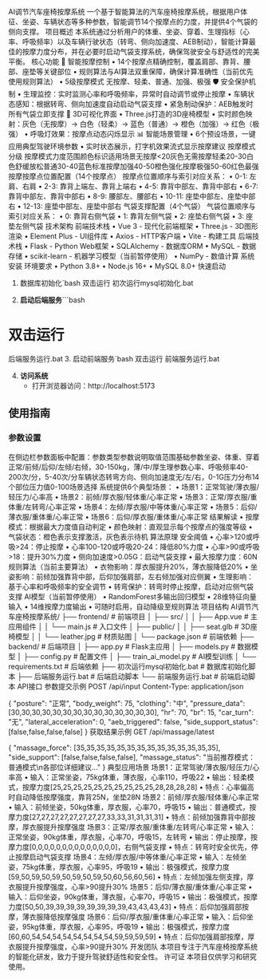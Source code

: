 AI调节汽车座椅按摩系统
一个基于智能算法的汽车座椅按摩系统，根据用户体征、坐姿、车辆状态等多种参数，智能调节14个按摩点的力度，并提供4个气袋的侧向支撑。
项目概述
本系统通过分析用户的体重、坐姿、穿着、生理指标（心率、呼吸频率）以及车辆行驶状态（转弯、侧向加速度、AEB制动），智能计算最佳的按摩力度分布，并在必要时启动气袋支撑系统，确保驾驶安全与舒适性的完美平衡。
核心功能
🎯 智能按摩控制
• 14个按摩点精确控制，覆盖肩部、靠背、腰部、座垫等关键部位
• 规则算法与AI算法双重保障，确保计算准确性（当前优先使用规则算法）
• 5级按摩模式 无按摩、轻柔、普通、加强、极强
🛡️ 安全保护机制
• 生理监控：实时监测心率和呼吸频率，异常时自动调节或停止按摩
• 车辆状态感知：根据转弯、侧向加速度自动启动气袋支撑
• 紧急制动保护：AEB触发时所有气袋立即支撑
🎨 3D可视化界面
• Three.js打造的3D座椅模型
• 实时颜色映射：灰色（无按摩）→ 白色（轻柔）→ 蓝色（普通）→ 橙色（加强）→ 红色（极强）
• 呼吸灯效果：按摩点动态闪烁显示
📊 智能场景管理
• 6个预设场景，一键应用典型驾驶环境参数
• 实时状态展示，打字机效果流式显示按摩建议
按摩模式分级
按摩模式力度范围颜色标识适用场景无按摩<20灰色无需按摩轻柔20-30白色舒缓放松普通30-40蓝色标准按摩加强40-50橙色强化按摩极强50-60红色最强按摩按摩点位置配置（14个按摩点）
按摩点位置顺序与索引对应关系：
• 0-1: 左肩、右肩
• 2-3: 靠背上端左、靠背上端右
• 4-5: 靠背中部左、靠背中部右
• 6-7: 靠背中部左、靠背中部右
• 8-9: 腰部左、腰部右
• 10-11: 座垫中部左、座垫中部右
• 12-13: 座垫中部左、座垫中部右
气袋支撑配置（4个气袋）
气袋位置顺序与索引对应关系：
• 0: 靠背右侧气袋
• 1: 靠背左侧气袋
• 2: 座垫右侧气袋
• 3: 座垫左侧气袋
技术架构
前端技术栈
• Vue 3 - 现代化前端框架
• Three.js - 3D图形渲染
• Element Plus - UI组件库
• Axios - HTTP客户端
• Vite - 构建工具
后端技术栈
• Flask - Python Web框架
• SQLAlchemy - 数据库ORM
• MySQL - 数据存储
• scikit-learn - 机器学习模型（当前暂停使用）
• NumPy - 数值计算
系统安装
环境要求
• Python 3.8+
• Node.js 16+
• MySQL 8.0+
快速启动
1. 数据库初始化`bash
双击运行
初次运行mysql初始化.bat

2. **启动后端服务**```bash
# 双击运行
后端服务运行.bat
3. 启动前端服务`bash
双击运行
前端服务运行.bat

4. **访问系统**
    * 打开浏览器访问：http://localhost:5173

## 使用指南

### 参数设置

在侧边栏参数面板中配置：参数类型参数说明取值范围基础参数坐姿、体重、穿着正常/前倾/后仰/左倾/右倾，30-150kg，薄/中/厚生理参数心率、呼吸频率40-200次/分，5-40次/分车辆状态转弯方向、侧向加速度无/左/右，0-1G压力分布14个部位压力值0-100场景选择
系统提供6个典型场景：
• 场景1：正常驾驶/薄衣服/轻压力/心率高
• 场景2：前倾/厚衣服/轻体重/心率正常
• 场景3：正常/厚衣服/重体重/左转弯/心率正常
• 场景4：左倾/厚衣服/中等体重/心率正常
• 场景5：后仰/薄衣服/重体重/心率正常
• 场景6：后仰/厚衣服/重体重/心率正常
结果解读
• 按摩模式：根据最大力度值自动判定
• 颜色映射：直观显示每个按摩点的强度等级
• 气袋状态：橙色表示支撑激活，灰色表示待机
算法原理
安全阈值
• 心率>120或呼吸>24：停止按摩
• 心率100-120或呼吸20-24：降低80%力度
• 心率>90或呼吸>18：提升30%力度
• 侧向加速度>0.05G：启动气袋支撑
• 最大按摩力度：60N
规则算法（当前主要算法）
• 衣物影响：厚衣服提升20%，薄衣服降低20%
• 坐姿影响：前倾加强靠背中部，后仰加强肩部，左右倾加强对应侧翼
• 生理影响：基于心率和呼吸频率的安全调节
• 转弯保护：转弯时停止按摩，启动对应侧气袋支撑
AI模型（当前暂停使用）
• RandomForest多输出回归模型
• 28维特征向量输入
• 14维按摩力度输出
• 可随时启用，自动降级至规则算法
项目结构
AI调节汽车座椅按摩系统/
├── frontend/                 # 前端项目
│   ├── src/
│   │   ├── App.vue          # 主应用组件
│   │   └── main.js          # 入口文件
│   ├── public/
│   │   ├── seat.glb         # 3D座椅模型
│   │   └── leather.jpg      # 材质贴图
│   └── package.json         # 前端依赖
├── backend/                  # 后端项目
│   ├── app.py              # Flask主应用
│   ├── models.py           # 数据模型
│   ├── config.py           # 配置文件
│   ├── train_ai_model.py   # AI模型训练
│   └── requirements.txt    # 后端依赖
├── 初次运行mysql初始化.bat    # 数据库初始化脚本
├── 后端服务运行.bat          # 后端启动脚本
└── 前端服务运行.bat          # 前端启动脚本
API接口
参数提交示例
POST /api/input
Content-Type: application/json

{
  "posture": "正常",
  "body_weight": 75,
  "clothing": "中",
  "pressure_data": [30,30,30,30,30,30,30,30,30,30,30,30,30,30],
  "hr": 70,
  "br": 15,
  "car_turn": "无",
  "lateral_acceleration": 0,
  "aeb_triggered": false,
  "side_support_status": [false,false,false,false]
}
获取结果示例
GET /api/massage/latest

{
  "massage_force": [35,35,35,35,35,35,35,35,35,35,35,35,35,35],
  "side_support": [false,false,false,false],
  "massage_status": "当前推荐模式：普通模式\n各部位详细建议..."
}
典型应用场景
场景1：正常驾驶/薄衣服/轻压力/心率高
• 输入：正常坐姿，75kg体重，薄衣服，心率110，呼吸22
• 输出：轻柔模式，按摩力度[25,25,25,25,25,25,25,25,25,25,28,28,28,28]
• 特点：心率偏高时自动降低按摩强度，靠背25N，坐垫28N
场景2：前倾/厚衣服/轻体重/心率正常
• 输入：前倾坐姿，50kg体重，厚衣服，心率70，呼吸15
• 输出：普通模式，按摩力度[27,27,27,27,27,27,27,27,33,33,31,31,31,31]
• 特点：前倾加强靠背中部按摩，厚衣服提升按摩强度
场景3：正常/厚衣服/重体重/左转弯/心率正常
• 输入：正常坐姿，90kg体重，厚衣服，心率70，呼吸15，左转弯
• 输出：停止按摩，按摩力度[0,0,0,0,0,0,0,0,0,0,0,0,0,0]，右侧气袋支撑
• 特点：转弯时安全优先，停止按摩启动气袋支撑
场景4：左倾/厚衣服/中等体重/心率正常
• 输入：左倾坐姿，75kg体重，厚衣服，心率95，呼吸19
• 输出：极强模式，按摩力度[59,50,59,50,59,50,59,50,59,50,60,56,60,56]
• 特点：左倾加强左侧支撑，厚衣服提升按摩强度，心率>90提升30%
场景5：后仰/薄衣服/重体重/心率正常
• 输入：后仰坐姿，90kg体重，薄衣服，心率70，呼吸15
• 输出：极强模式，按摩力度[50,50,39,39,39,39,39,39,39,39,43,43,43,43]
• 特点：后仰加强肩部按摩，薄衣服降低按摩强度
场景6：后仰/厚衣服/重体重/心率正常
• 输入：后仰坐姿，95kg体重，厚衣服，心率95，呼吸19
• 输出：极强模式，按摩力度[60,60,54,54,54,54,54,54,54,54,59,59,59,59]
• 特点：后仰加强肩部按摩，厚衣服提升按摩强度，心率>90提升30%
开发团队
本项目专注于汽车座椅按摩系统的智能化研发，致力于提升驾驶舒适性和安全性。
许可证
本项目仅供学习和研究使用。

